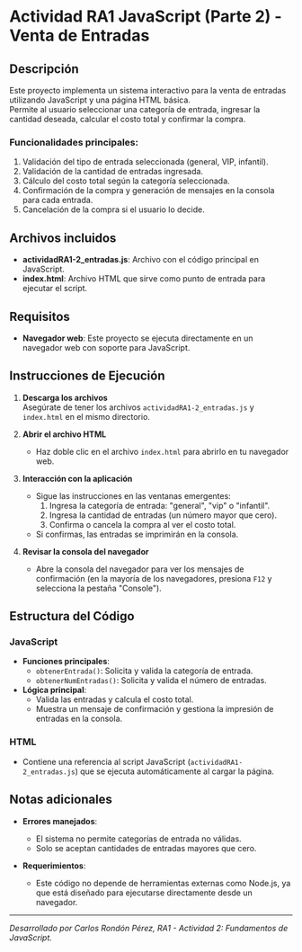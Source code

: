 # Actividad RA1 JavaScript (Parte 2) - Venta de Entradas

## Descripción

Este proyecto implementa un sistema interactivo para la venta de entradas utilizando JavaScript y una página HTML básica.  
Permite al usuario seleccionar una categoría de entrada, ingresar la cantidad deseada, calcular el costo total y confirmar la compra.

### Funcionalidades principales:
1. Validación del tipo de entrada seleccionada (general, VIP, infantil).
2. Validación de la cantidad de entradas ingresada.
3. Cálculo del costo total según la categoría seleccionada.
4. Confirmación de la compra y generación de mensajes en la consola para cada entrada.
5. Cancelación de la compra si el usuario lo decide.

## Archivos incluidos

- **actividadRA1-2_entradas.js**: Archivo con el código principal en JavaScript.
- **index.html**: Archivo HTML que sirve como punto de entrada para ejecutar el script.

## Requisitos

- **Navegador web**: Este proyecto se ejecuta directamente en un navegador web con soporte para JavaScript.

## Instrucciones de Ejecución

1. **Descarga los archivos**  
   Asegúrate de tener los archivos `actividadRA1-2_entradas.js` y `index.html` en el mismo directorio.

2. **Abrir el archivo HTML**  
   - Haz doble clic en el archivo `index.html` para abrirlo en tu navegador web.

3. **Interacción con la aplicación**  
   - Sigue las instrucciones en las ventanas emergentes:
     1. Ingresa la categoría de entrada: "general", "vip" o "infantil".
     2. Ingresa la cantidad de entradas (un número mayor que cero).
     3. Confirma o cancela la compra al ver el costo total.
   - Si confirmas, las entradas se imprimirán en la consola.

4. **Revisar la consola del navegador**  
   - Abre la consola del navegador para ver los mensajes de confirmación (en la mayoría de los navegadores, presiona `F12` y selecciona la pestaña "Console").

## Estructura del Código

### JavaScript
- **Funciones principales**:
  - `obtenerEntrada()`: Solicita y valida la categoría de entrada.
  - `obtenerNumEntradas()`: Solicita y valida el número de entradas.
- **Lógica principal**:
  - Valida las entradas y calcula el costo total.
  - Muestra un mensaje de confirmación y gestiona la impresión de entradas en la consola.

### HTML
- Contiene una referencia al script JavaScript (`actividadRA1-2_entradas.js`) que se ejecuta automáticamente al cargar la página.

## Notas adicionales

- **Errores manejados**:
  - El sistema no permite categorías de entrada no válidas.
  - Solo se aceptan cantidades de entradas mayores que cero.

- **Requerimientos**:
  - Este código no depende de herramientas externas como Node.js, ya que está diseñado para ejecutarse directamente desde un navegador.

--- 
*Desarrollado por Carlos Rondón Pérez, RA1 - Actividad 2: Fundamentos de JavaScript.*
